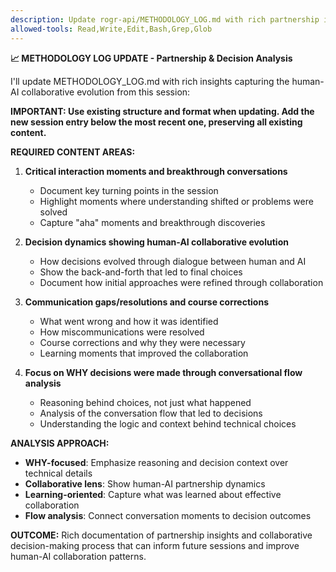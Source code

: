 ```yaml
---
description: Update rogr-api/METHODOLOGY_LOG.md with rich partnership insights and collaborative decision-making analysis
allowed-tools: Read,Write,Edit,Bash,Grep,Glob
---
```


**📈 METHODOLOGY LOG UPDATE - Partnership & Decision Analysis**

I'll update METHODOLOGY_LOG.md with rich insights capturing the human-AI collaborative evolution from this session:

**IMPORTANT: Use existing structure and format when updating. Add the new session entry below the most recent one, preserving all existing content.**

**REQUIRED CONTENT AREAS:**

1. **Critical interaction moments and breakthrough conversations**
   - Document key turning points in the session
   - Highlight moments where understanding shifted or problems were solved
   - Capture "aha" moments and breakthrough discoveries

2. **Decision dynamics showing human-AI collaborative evolution** 
   - How decisions evolved through dialogue between human and AI
   - Show the back-and-forth that led to final choices
   - Document how initial approaches were refined through collaboration

3. **Communication gaps/resolutions and course corrections**
   - What went wrong and how it was identified
   - How miscommunications were resolved
   - Course corrections and why they were necessary
   - Learning moments that improved the collaboration

4. **Focus on WHY decisions were made through conversational flow analysis**
   - Reasoning behind choices, not just what happened
   - Analysis of the conversation flow that led to decisions
   - Understanding the logic and context behind technical choices

**ANALYSIS APPROACH:**

- **WHY-focused**: Emphasize reasoning and decision context over technical details
- **Collaborative lens**: Show human-AI partnership dynamics
- **Learning-oriented**: Capture what was learned about effective collaboration
- **Flow analysis**: Connect conversation moments to decision outcomes

**OUTCOME:** 
Rich documentation of partnership insights and collaborative decision-making process that can inform future sessions and improve human-AI collaboration patterns.